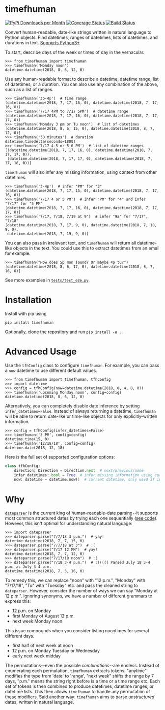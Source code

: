 # timefhuman

[![PyPi Downloads per Month](https://img.shields.io/pypi/dm/timefhuman.svg)](https://pypi.python.org/pypi/timefhuman/)
[![Coverage Status](https://coveralls.io/repos/github/alvinwan/timefhuman/badge.svg?branch=master)](https://coveralls.io/github/alvinwan/timefhuman?branch=master)
[![Build Status](https://travis-ci.org/alvinwan/timefhuman.svg?branch=master)](https://travis-ci.org/alvinwan/timefhuman)

Convert human-readable, date-like strings written in natural language to Python objects. Find datetimes, ranges of datetimes, lists of datetimes, and durations in text. [Supports Python3+](https://github.com/alvinwan/timefhuman/issues/3)

To start, describe days of the week or times of day in the vernacular.

```shell
>>> from timefhuman import timefhuman
>>> timefhuman('Monday noon')
datetime.datetime(2018, 8, 6, 12, 0)
```

Use any human-readable format to describe a datetime, datetime range, list of datetimes, or a duration. You can also use any combination of the above, such as a list of ranges.

```shell
>>> timefhuman('3p-4p')  # time range
(datetime.datetime(2018, 7, 17, 15, 0), datetime.datetime(2018, 7, 17, 16, 0))
>>> timefhuman('7/17 4PM to 7/17 5PM')  # datetime range
(datetime.datetime(2018, 7, 17, 16, 0), datetime.datetime(2018, 7, 17, 17, 0))
>>> timefhuman('Monday 3 pm or Tu noon')  # list of datetimes
[datetime.datetime(2018, 8, 6, 15, 0), datetime.datetime(2018, 8, 7, 12, 0)]
>>> timefhuman('30 minutes')  # duration
datetime.timedelta(seconds=1800)
>>> timefhuman('7/17 4-5 or 5-6 PM')  # list of datetime ranges
[(datetime.datetime(2018, 7, 17, 16, 0), datetime.datetime(2018, 7, 17, 17, 0)),
 (datetime.datetime(2018, 7, 17, 17, 0), datetime.datetime(2018, 7, 17, 18, 0))]
```

`timefhuman` will also infer any missing information, using context from other datetimes.

```shell
>>> timefhuman('3-4p')  # infer "PM" for "3"
(datetime.datetime(2018, 7, 17, 15, 0), datetime.datetime(2018, 7, 17, 16, 0))
>>> timefhuman('7/17 4 or 5 PM')  # infer "PM" for "4" and infer "7/17" for "5 PM"
[datetime.datetime(2018, 7, 17, 16, 0), datetime.datetime(2018, 7, 17, 17, 0)]
>>> timefhuman('7/17, 7/18, 7/19 at 9')  # infer "9a" for "7/17", "7/18"
[datetime.datetime(2018, 7, 17, 9, 0), datetime.datetime(2018, 7, 18, 9, 0),
 datetime.datetime(2018, 7, 19, 9, 0)]
```

You can also pass in irrelevant text, and `timefhuman` will return all datetime-like objects in the text. You could use this to extract datetimes from an email for example.

```shell
>>> timefhuman("How does 5p mon sound? Or maybe 4p tu?")
[datetime.datetime(2018, 8, 6, 17, 0), datetime.datetime(2018, 8, 7, 16, 0)]
```

See more examples in [`tests/test_e2e.py`](tests/test_e2e.py).

# Installation

Install with pip using

```shell
pip install timefhuman
```

Optionally, clone the repository and run `pip install -e .`.

# Advanced Usage

Use the `tfhConfig` class to configure `timefhuman`. For example, you can pass a `now` datetime to use different default values.

```shell
>>> from timefhuman import timefhuman, tfhConfig
>>> import datetime
>>> config = tfhConfig(now=datetime.datetime(2018, 8, 4, 0, 0))
>>> timefhuman('upcoming Monday noon', config=config)
datetime.datetime(2018, 8, 6, 12, 0)
```

Alternatively, you can completely disable date inference by setting `infer_datetimes=False`. Instead of always returning a datetime, `timefhuman` will be able to return date-like or time-like objects for only explicitly-written information.

```shell
>>> config = tfhConfig(infer_datetimes=False)
>>> timefhuman('3 PM', config=config)
datetime.time(15, 0)
>>> timefhuman('12/18/18', config=config)
datetime.date(2018, 12, 18)
```

Here is the full set of supported configuration options:

```python
class tfhConfig:
    direction: Direction = Direction.next  # next/previous/none
    infer_datetimes: bool = True  # infer missing information using current datetime
    now: datetime = datetime.now()  # current datetime, only used if infer_datetimes is True
```

# Why

[`dateparser`](https://github.com/scrapinghub/dateparser) is the current king of human-readable-date parsing--it supports most common structured dates by trying each one sequentially ([see code](https://github.com/scrapinghub/dateparser/blob/a01a4d2071a8f1d4b368543e5e09cde5eb880799/dateparser/date.py#L220)). However, this isn't optimal for understanding natural language:

```shell
>>> import dateparser
>>> dateparser.parse("7/7/18 3 p.m.")  # yay!
datetime.datetime(2018, 7, 7, 15, 0)
>>> dateparser.parse("7/7/18 at 3")  # :(
>>> dateparser.parse("7/17 12 PM")  # yay!
datetime.datetime(2018, 7, 7, 12, 0)
>>> dateparser.parse("7/17/18 noon")  # :(
>>> dateparser.parse("7/18 3-4 p.m.")  # :((((( Parsed July 18 3-4 p.m. as July 3 4 p.m.
datetime.datetime(2018, 7, 3, 16, 0)
```

To remedy this, we can replace "noon" with "12 p.m.", "Monday" with "7/17/18", "Tu" with "Tuesday" etc. and pass the cleaned string to `dateparser`. However, consider the number of ways we can say "Monday at 12 p.m.". Ignoring synonyms, we have a number of different grammars to express this:

- 12 p.m. on Monday
- first Monday of August 12 p.m.
- next week Monday noon

This issue compounds when you consider listing noontimes for several different days.

- first half of next week at noon
- 12 p.m. on Monday Tuesday or Wednesday
- early next week midday

The permutations--even the possible *combinations*--are endless. Instead of enumerating each permutation, `timefhuman` extracts tokens: "anytime" modifies the type from 'date' to 'range', "next week" shifts the range by 7 days, "p.m." means the string right before is a time or a time range etc. Each set of tokens is then combined to produce datetimes, datetime ranges, or datetime lists. This then allows `timefhuman` to handle any permutation of these modifiers. Said another way: `timefhuman` aims to parse *unstructured* dates, written in natural language.
